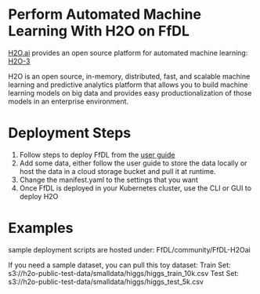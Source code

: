 # Perform Automated Machine Learning With H2O on FfDL

[H2O.ai](https://h2o.ai) provides an open source platform for automated machine learning: [H2O-3](https://www.h2o.ai/h2o/)

H2O is an open source, in-memory, distributed, fast, and scalable machine learning and predictive analytics platform that allows you to build machine learning models on big data and provides easy productionalization of those models in an enterprise environment.

# Deployment Steps

1. Follow steps to deploy FfDL from the [user guide](https://github.com/IBM/FfDL/blob/master/docs/user-guide.md)
2. Add some data, either follow the user guide to store the data locally or host the data in a cloud storage bucket and pull it at runtime.
3. Change the manifest.yaml to the settings that you want
4. Once FfDL is deployed in your Kubernetes cluster, use the CLI or GUI to deploy H2O

# Examples
sample deployment scripts are hosted under: FfDL/community/FfDL-H2Oai

If you need a sample dataset, you can pull this toy dataset:
Train Set:
s3://h2o-public-test-data/smalldata/higgs/higgs_train_10k.csv
Test Set:
s3://h2o-public-test-data/smalldata/higgs/higgs_test_5k.csv
